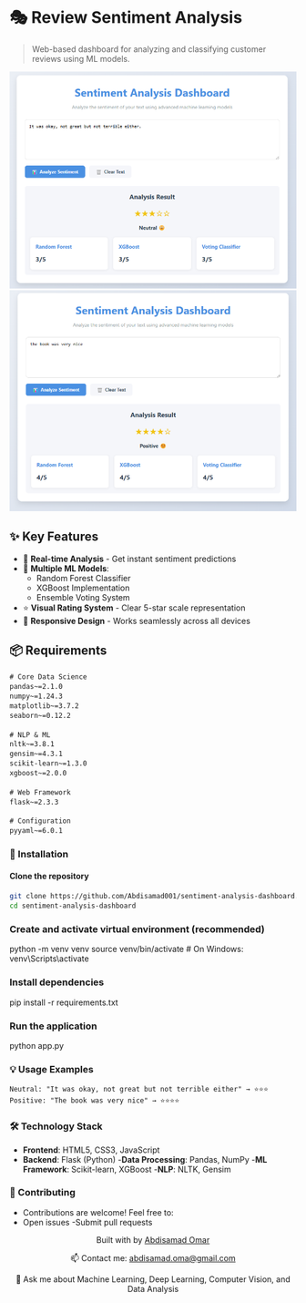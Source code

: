 # 🎭 Review Sentiment Analysis

> Web-based dashboard for analyzing and classifying customer reviews using ML models.

<div align="center">
  <img src="./assets/Dashboard%20Preview%201.png" alt="Dashboard Preview 1" width="800"/>
  <br/>
  <img src="./assets/Dashboard%20Preview%202.png" alt="Dashboard Preview 2" width="800"/>
</div>

## ✨ Key Features

- 🎯 **Real-time Analysis** - Get instant sentiment predictions
- 🤖 **Multiple ML Models**:
  - Random Forest Classifier
  - XGBoost Implementation
  - Ensemble Voting System
- ⭐ **Visual Rating System** - Clear 5-star scale representation
- 📱 **Responsive Design** - Works seamlessly across all devices

## 📦 Requirements

```txt
# Core Data Science
pandas~=2.1.0
numpy~=1.24.3
matplotlib~=3.7.2
seaborn~=0.12.2

# NLP & ML
nltk~=3.8.1
gensim~=4.3.1
scikit-learn~=1.3.0
xgboost~=2.0.0

# Web Framework
flask~=2.3.3

# Configuration
pyyaml~=6.0.1
```
### 🚀 Installation
#### Clone the repository
```bash
git clone https://github.com/Abdisamad001/sentiment-analysis-dashboard.git
cd sentiment-analysis-dashboard
```

### Create and activate virtual environment (recommended)
python -m venv venv
source venv/bin/activate  # On Windows: venv\Scripts\activate

### Install dependencies

pip install -r requirements.txt

### Run the application
python app.py

### 💡 Usage Examples
```text
Neutral: "It was okay, not great but not terrible either" → ⭐⭐⭐
Positive: "The book was very nice" → ⭐⭐⭐⭐
```

### 🛠️ Technology Stack
- **Frontend**: HTML5, CSS3, JavaScript
- **Backend**: Flask (Python)
-**Data Processing**: Pandas, NumPy
-**ML Framework**: Scikit-learn, XGBoost
-**NLP**: NLTK, Gensim


### 🤝 Contributing
- Contributions are welcome! Feel free to:
- Open issues
-Submit pull requests



<div align="center">
<p>Built with by <a href="https://github.com/Abdisamad001">Abdisamad Omar</a></p>
<p>📫 Contact me: <a href="mailto:abdisamad.oma@gmail.com">abdisamad.oma@gmail.com</a></p>
<p>💬 Ask me about Machine Learning, Deep Learning, Computer Vision, and Data Analysis</p>
</div>
